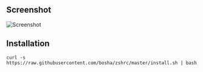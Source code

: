 ## Screenshot ##

![Screenshot](https://github.com/bosha/zshrc/raw/master/screenshot.png)

## Installation ##

    curl -s https://raw.githubusercontent.com/bosha/zshrc/master/install.sh | bash
